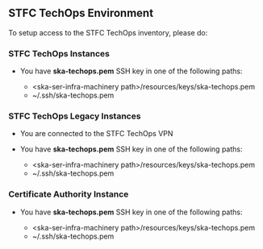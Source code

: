 ## STFC TechOps Environment

To setup access to the STFC TechOps inventory, please do:

### STFC TechOps Instances
* You have **ska-techops.pem** SSH key in one of the following paths:

  * \<ska-ser-infra-machinery path\>/resources/keys/ska-techops.pem
  * ~/.ssh/ska-techops.pem

### STFC TechOps Legacy Instances
* You are connected to the STFC TechOps VPN
* You have **ska-techops.pem** SSH key in one of the following paths:

  * \<ska-ser-infra-machinery path\>/resources/keys/ska-techops.pem
  * ~/.ssh/ska-techops.pem

### Certificate Authority Instance
* You have **ska-techops.pem** SSH key in one of the following paths:

  * \<ska-ser-infra-machinery path\>/resources/keys/ska-techops.pem
  * ~/.ssh/ska-techops.pem

